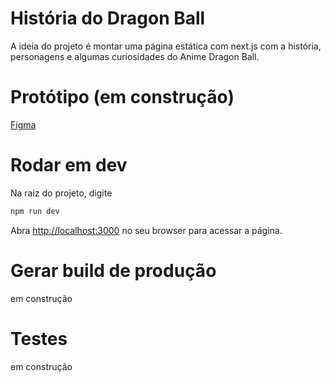 # História do Dragon Ball
A ideia do projeto é montar uma página estática com next.js com a história, personagens e algumas curiosidades do Anime Dragon Ball.

# Protótipo (em construção)
[Figma](https://www.figma.com/file/aTcA8vBr84ikKoTt81mhG0/dragon-ball-history?node-id=1%3A2)

# Rodar em dev

Na raiz do projeto, digite

```bash
npm run dev
```

Abra [http://localhost:3000](http://localhost:3000) no seu browser para acessar a página.


# Gerar build de produção

em construção

# Testes

em construção
